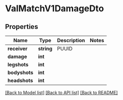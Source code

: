# ValMatchV1DamageDto

## Properties
Name | Type | Description | Notes
------------ | ------------- | ------------- | -------------
**receiver** | **string** | PUUID | 
**damage** | **int** |  | 
**legshots** | **int** |  | 
**bodyshots** | **int** |  | 
**headshots** | **int** |  | 

[[Back to Model list]](../README.md#documentation-for-models) [[Back to API list]](../README.md#documentation-for-api-endpoints) [[Back to README]](../README.md)


